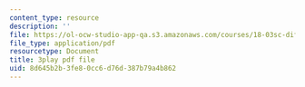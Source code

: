 ```yaml
---
content_type: resource
description: ''
file: https://ol-ocw-studio-app-qa.s3.amazonaws.com/courses/18-03sc-differential-equations-fall-2011/8d645b2b3fe80cc6d76d387b79a4b862_Wz1d0rHn_fU.pdf
file_type: application/pdf
resourcetype: Document
title: 3play pdf file
uid: 8d645b2b-3fe8-0cc6-d76d-387b79a4b862
---
```

